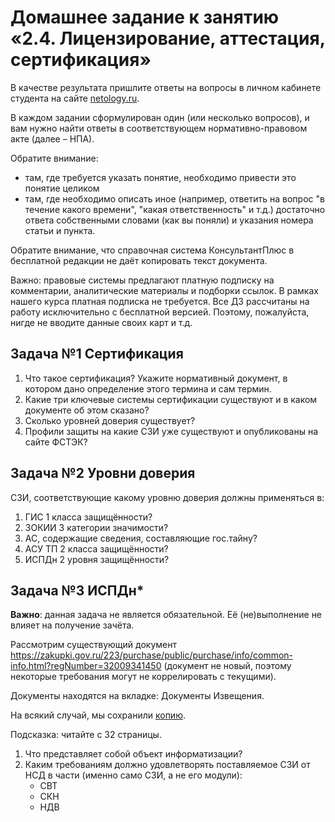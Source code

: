 # Домашнее задание к занятию «2.4. Лицензирование, аттестация, сертификация»

В качестве результата пришлите ответы на вопросы в личном кабинете студента на сайте [netology.ru](https://netology.ru).

В каждом задании сформулирован один (или несколько вопросов), и вам нужно найти ответы в соответствующем нормативно-правовом акте (далее – НПА).

Обратите внимание:
* там, где требуется указать понятие, необходимо привести это понятие целиком 
* там, где необходимо описать иное (например, ответить на вопрос "в течение какого времени", "какая ответственность" и т.д.) достаточно ответа собственными словами (как вы поняли) и указания номера статьи и пункта.

Обратите внимание, что справочная система КонсультантПлюс в бесплатной редакции не даёт копировать текст документа.

Важно: правовые системы предлагают платную подписку на комментарии, аналитические материалы и подборки ссылок. В рамках нашего курса платная подписка не требуется. Все ДЗ рассчитаны на работу исключительно с бесплатной версией. Поэтому, пожалуйста, нигде не вводите данные своих карт и т.д.

## Задача №1 Сертификация

1. Что такое сертификация? Укажите нормативный документ, в котором дано определение этого термина и сам термин.
1. Какие три ключевые системы сертификации существуют и в каком документе об этом сказано?
1. Сколько уровней доверия существует?
1. Профили защиты на какие СЗИ уже существуют и опубликованы на сайте ФСТЭК?

## Задача №2 Уровни доверия

СЗИ, соответствующие какому уровню доверия должны применяться в:
1. ГИС 1 класса защищённости?
1. ЗОКИИ 3 категории значимости?
1. АС, содержащие сведения, составляющие гос.тайну?
1. АСУ ТП 2 класса защищённости?
1. ИСПДн 2 уровня защищённости?

## Задача №3 ИСПДн*

**Важно**: данная задача не является обязательной. Её (не)выполнение не влияет на получение зачёта.

Рассмотрим существующий документ https://zakupki.gov.ru/223/purchase/public/purchase/info/common-info.html?regNumber=32009341450 (документ не новый, поэтому некоторые требования могут не коррелировать с текущими).

Документы находятся на вкладке: Документы Извещения.

На всякий случай, мы сохранили [копию](assets/ispdn.docx).

Подсказка: читайте с 32 страницы.

1. Что представляет собой объект информатизации?
1. Каким требованиям должно удовлетворять поставляемое СЗИ от НСД в части (именно само СЗИ, а не его модули):
    * СВТ
    * СКН
    * НДВ
